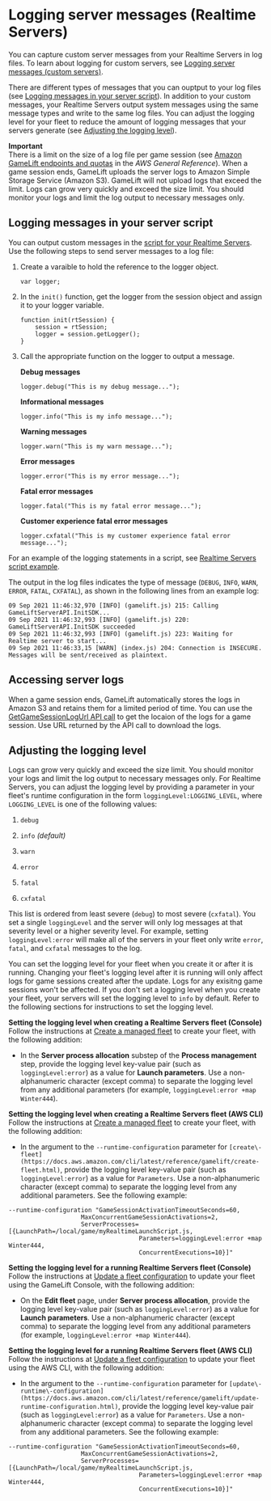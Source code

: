 # Logging server messages \(Realtime Servers\)<a name="logging-server-messages-rts"></a>

You can capture custom server messages from your Realtime Servers in log files\. To learn about logging for custom servers, see [Logging server messages \(custom servers\)](logging-server-messages-custom.md)\.

There are different types of messages that you can ouptput to your log files \(see [Logging messages in your server script](#logging-rts-messages-in-server-script)\)\. In addition to your custom messages, your Realtime Servers output system messages using the same message types and write to the same log files\. You can adjust the logging level for your fleet to reduce the amount of logging messages that your servers generate \(see [Adjusting the logging level](#adjusting-rts-logging-level)\)\.

**Important**  
There is a limit on the size of a log file per game session \(see [Amazon GameLift endpoints and quotas](https://docs.aws.amazon.com/general/latest/gr/gamelift.html) in the *AWS General Reference*\)\. When a game session ends, GameLift uploads the server logs to Amazon Simple Storage Service \(Amazon S3\)\. GameLift will not upload logs that exceed the limit\. Logs can grow very quickly and exceed the size limit\. You should monitor your logs and limit the log output to necessary messages only\.

## Logging messages in your server script<a name="logging-rts-messages-in-server-script"></a>

You can output custom messages in the [script for your Realtime Servers](realtime-script.md)\. Use the following steps to send server messages to a log file:

1. Create a varaible to hold the reference to the logger object\.

   ```
   var logger;
   ```

1. In the `init()` function, get the logger from the session object and assign it to your logger variable\.

   ```
   function init(rtSession) {
       session = rtSession;
       logger = session.getLogger();
   }
   ```

1. Call the appropriate function on the logger to output a message\.

   **Debug messages**

   ```
   logger.debug("This is my debug message...");
   ```

   **Informational messages**

   ```
   logger.info("This is my info message...");
   ```

   **Warning messages**

   ```
   logger.warn("This is my warn message...");
   ```

   **Error messages**

   ```
   logger.error("This is my error message...");
   ```

   **Fatal error messages**

   ```
   logger.fatal("This is my fatal error message...");
   ```

   **Customer experience fatal error messages**

   ```
   logger.cxfatal("This is my customer experience fatal error message...");
   ```

For an example of the logging statements in a script, see [Realtime Servers script example](realtime-script.md#realtime-script-examples)\.

The output in the log files indicates the type of message \(`DEBUG`, `INFO`, `WARN`, `ERROR`, `FATAL`, `CXFATAL`\), as shown in the following lines from an example log:

```
09 Sep 2021 11:46:32,970 [INFO] (gamelift.js) 215: Calling GameLiftServerAPI.InitSDK...
09 Sep 2021 11:46:32,993 [INFO] (gamelift.js) 220: GameLiftServerAPI.InitSDK succeeded
09 Sep 2021 11:46:32,993 [INFO] (gamelift.js) 223: Waiting for Realtime server to start...
09 Sep 2021 11:46:33,15 [WARN] (index.js) 204: Connection is INSECURE. Messages will be sent/received as plaintext.
```

## Accessing server logs<a name="accessing-rts-server-logs"></a>

When a game session ends, GameLift automatically stores the logs in Amazon S3 and retains them for a limited period of time\. You can use the [GetGameSessionLogUrl API call](https://docs.aws.amazon.com/gamelift/latest/apireference/API_GetGameSessionLogUrl.html) to get the locaion of the logs for a game session\. Use URL returned by the API call to download the logs\.

## Adjusting the logging level<a name="adjusting-rts-logging-level"></a>

Logs can grow very quickly and exceed the size limit\. You should monitor your logs and limit the log output to necessary messages only\. For Realtime Servers, you can adjust the logging level by providing a parameter in your fleet's runtime configuration in the form `loggingLevel:LOGGING_LEVEL`, where `LOGGING_LEVEL` is one of the following values:

1. `debug`

1. `info` *\(default\)*

1. `warn`

1. `error`

1. `fatal`

1. `cxfatal`

This list is ordered from least severe \(`debug`\) to most severe \(`cxfatal`\)\. You set a single `loggingLevel` and the server will only log messages at that severity level or a higher severity level\. For example, setting `loggingLevel:error` will make all of the servers in your fleet only write `error`, `fatal`, and `cxfatal` messages to the log\.

You can set the logging level for your fleet when you create it or after it is running\. Changing your fleet's logging level after it is running will only affect logs for game sessions created after the update\. Logs for any exisitng game sessions won't be affected\. If you don't set a logging level when you create your fleet, your servers will set the logging level to `info` by default\. Refer to the following sections for instructions to set the logging level\.

**Setting the logging level when creating a Realtime Servers fleet \(Console\)**  
Follow the instructions at [Create a managed fleet](fleets-creating.md) to create your fleet, with the following addition:
+ In the **Server process allocation** substep of the **Process management** step, provide the logging level key\-value pair \(such as `loggingLevel:error`\) as a value for **Launch parameters**\. Use a non\-alphanumeric character \(except comma\) to separate the logging level from any additional parameters \(for example, `loggingLevel:error +map Winter444`\)\.

**Setting the logging level when creating a Realtime Servers fleet \(AWS CLI\)**  
Follow the instructions at [Create a managed fleet](fleets-creating.md) to create your fleet, with the following addition:
+ In the argument to the `--runtime-configuration` parameter for `[create\-fleet](https://docs.aws.amazon.com/cli/latest/reference/gamelift/create-fleet.html)`, provide the logging level key\-value pair \(such as `loggingLevel:error`\) as a value for `Parameters`\. Use a non\-alphanumeric character \(except comma\) to separate the logging level from any additional parameters\. See the following example:

```
--runtime-configuration "GameSessionActivationTimeoutSeconds=60,
                    MaxConcurrentGameSessionActivations=2,
                    ServerProcesses=[{LaunchPath=/local/game/myRealtimeLaunchScript.js,
                                    Parameters=loggingLevel:error +map Winter444,
                                    ConcurrentExecutions=10}]"
```

**Setting the logging level for a running Realtime Servers fleet \(Console\)**  
Follow the instructions at [Update a fleet configuration](fleets-editing.md#fleets-update) to update your fleet using the GameLift Console, with the following addition:
+ On the **Edit fleet** page, under **Server process allocation**, provide the logging level key\-value pair \(such as `loggingLevel:error`\) as a value for **Launch parameters**\. Use a non\-alphanumeric character \(except comma\) to separate the logging level from any additional parameters \(for example, `loggingLevel:error +map Winter444`\)\.

**Setting the logging level for a running Realtime Servers fleet \(AWS CLI\)**  
Follow the instructions at [Update a fleet configuration](fleets-editing.md#fleets-update) to update your fleet using the AWS CLI, with the following addition:
+ In the argument to the `--runtime-configuration` parameter for `[update\-runtime\-configuration](https://docs.aws.amazon.com/cli/latest/reference/gamelift/update-runtime-configuration.html)`, provide the logging level key\-value pair \(such as `loggingLevel:error`\) as a value for `Parameters`\. Use a non\-alphanumeric character \(except comma\) to separate the logging level from any additional parameters\. See the following example:

```
--runtime-configuration "GameSessionActivationTimeoutSeconds=60,
                    MaxConcurrentGameSessionActivations=2,
                    ServerProcesses=[{LaunchPath=/local/game/myRealtimeLaunchScript.js,
                                    Parameters=loggingLevel:error +map Winter444,
                                    ConcurrentExecutions=10}]"
```